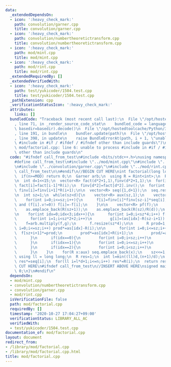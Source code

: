 ```yaml
---
data:
  _extendedDependsOn:
  - icon: ':heavy_check_mark:'
    path: convolution/garner.cpp
    title: convolution/garner.cpp
  - icon: ':heavy_check_mark:'
    path: convolution/numbertheoretictransform.cpp
    title: convolution/numbertheoretictransform.cpp
  - icon: ':heavy_check_mark:'
    path: mod/mint.cpp
    title: mod/mint.cpp
  - icon: ':heavy_check_mark:'
    path: mod/rint.cpp
    title: mod/rint.cpp
  _extendedRequiredBy: []
  _extendedVerifiedWith:
  - icon: ':heavy_check_mark:'
    path: test/yukicoder/1504.test.cpp
    title: test/yukicoder/1504.test.cpp
  _pathExtension: cpp
  _verificationStatusIcon: ':heavy_check_mark:'
  attributes:
    links: []
  bundledCode: "Traceback (most recent call last):\n  File \"/opt/hostedtoolcache/Python/3.9.0/x64/lib/python3.9/site-packages/onlinejudge_verify/documentation/build.py\"\
    , line 71, in _render_source_code_stat\n    bundled_code = language.bundle(stat.path,\
    \ basedir=basedir).decode()\n  File \"/opt/hostedtoolcache/Python/3.9.0/x64/lib/python3.9/site-packages/onlinejudge_verify/languages/cplusplus.py\"\
    , line 191, in bundle\n    bundler.update(path)\n  File \"/opt/hostedtoolcache/Python/3.9.0/x64/lib/python3.9/site-packages/onlinejudge_verify/languages/cplusplus_bundle.py\"\
    , line 398, in update\n    raise BundleErrorAt(path, i + 1, \"unable to process\
    \ #include in #if / #ifdef / #ifndef other than include guards\")\nonlinejudge_verify.languages.cplusplus_bundle.BundleErrorAt:\
    \ mod/factorial.cpp: line 6: unable to process #include in #if / #ifdef / #ifndef\
    \ other than include guards\n"
  code: "#ifndef call_from_test\n#include <bits/stdc++.h>\nusing namespace std;\n\n\
    #define call_from_test\n#include \"../mod/mint.cpp\"\n#include \"../convolution/numbertheoretictransform.cpp\"\
    \n#include \"../convolution/garner.cpp\"\n#include \"../mod/rint.cpp\"\n#undef\
    \ call_from_test\n\n#endif\n//BEGIN CUT HERE\nint factorial(long long n,int MOD){\n\
    \  if(n>=MOD) return 0;\n  Garner arb;\n  using R = Rint<int>;\n  R::set_mod(MOD);\n\
    \n  int d=1<<15;\n  vector<R> fact(d*2+1,1),finv(d*2+1,1);\n  for(int i=1;i<=d*2;i++)\
    \ fact[i]=fact[i-1]*R(i);\n  finv[d*2]=fact[d*2].inv();\n  for(int i=d*2-1;i>=0;i--)\
    \ finv[i]=finv[i+1]*R(i+1);\n\n  vector<R> seq({1,d+1});\n  seq.reserve(d+1);\n\
    \n  int sz=1;\n  while(sz<d){\n    vector<R> aux(sz,1);\n    vector<R> f(sz*4,0),g(sz*4,0);\n\
    \    for(int i=0;i<=sz;i++){\n      f[i]=finv[i]*finv[sz-i]*seq[i];\n      if(((sz+i)&1)\
    \ and (f[i].v!=0)) f[i]=-f[i];\n    }\n\n    vector<R> pf(f);\n    vector<R> as;\n\
    \    as.emplace_back(R(sz+1));\n    as.emplace_back(R(sz)/R(d));\n    as.emplace_back(R(sz)/R(d)+R(sz+1));\n\
    \n    for(int idx=0;idx<3;idx++){\n      for(int i=0;i<sz*4;i++) f[i]=pf[i];\n\
    \      for(int i=1;i<sz*2+2;i++)\n        g[i]=(as[idx]-R(sz-i+1)).inv();\n  \
    \    f=arb.multiply(f,g);\n      f.resize(sz*4);\n\n      R prod=1;\n      for(int\
    \ i=0;i<=sz;i++) prod*=as[idx]-R(i);\n\n      for(int i=0;i<=sz;i++){\n      \
    \  f[sz+i+1]*=prod;\n        prod*=as[idx]+R(i+1);\n        prod/=as[idx]-R(sz-i);\n\
    \      }\n      if(idx==0){\n        for(int i=0;i<sz;i++)\n          aux[i]=f[sz+i+1];\n\
    \      }\n      if(idx==1){\n        for(int i=0;i<=sz;i++)\n          seq[i]*=f[sz+i+1];\n\
    \      }\n      if(idx==2){\n        for(int i=0;i<sz;i++)\n          aux[i]*=f[sz+i+1];\n\
    \      }\n    }\n    for(R x:aux) seq.emplace_back(x);\n    sz<<=1;\n  }\n\n \
    \ using ll = long long;\n  R res=1;\n  int l=min((ll)d,(n+1)/d);\n  for(ll i=0;i<l;i++)\
    \ res*=seq[i];\n  for(ll i=l*d+1;i<=n;i++) res*=R(i);\n  return res.v;\n}\n//END\
    \ CUT HERE\n#ifndef call_from_test\n//INSERT ABOVE HERE\nsigned main(){\n  return\
    \ 0;\n}\n#endif\n"
  dependsOn:
  - mod/mint.cpp
  - convolution/numbertheoretictransform.cpp
  - convolution/garner.cpp
  - mod/rint.cpp
  isVerificationFile: false
  path: mod/factorial.cpp
  requiredBy: []
  timestamp: '2020-10-27 17:04:27+09:00'
  verificationStatus: LIBRARY_ALL_AC
  verifiedWith:
  - test/yukicoder/1504.test.cpp
documentation_of: mod/factorial.cpp
layout: document
redirect_from:
- /library/mod/factorial.cpp
- /library/mod/factorial.cpp.html
title: mod/factorial.cpp
---
```

